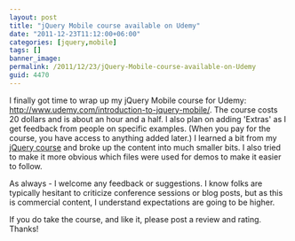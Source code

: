 ```yaml
---
layout: post
title: "jQuery Mobile course available on Udemy"
date: "2011-12-23T11:12:00+06:00"
categories: [jquery,mobile]
tags: []
banner_image: 
permalink: /2011/12/23/jQuery-Mobile-course-available-on-Udemy
guid: 4470
---
```


I finally got time to wrap up my jQuery Mobile course for Udemy: <a href="http://www.udemy.com/introduction-to-jquery-mobile/">http://www.udemy.com/introduction-to-jquery-mobile/</a>. The course costs 20 dollars and is about an hour and a half. I also plan on adding 'Extras' as I get feedback from people on specific examples. (When you pay for the course, you have access to anything added later.) I learned a bit from my <a href="http://www.udemy.com/introduction-to-jquery/">jQuery course</a> and broke up the content into much smaller bits. I also tried to make it more obvious which files were used for demos to make it easier to follow.

As always - I welcome any feedback or suggestions. I know folks are typically hesitant to criticize conference sessions or blog posts, but as this is commercial content, I understand expectations are going to be higher.

If you do take the course, and like it, please post a review and rating. Thanks!